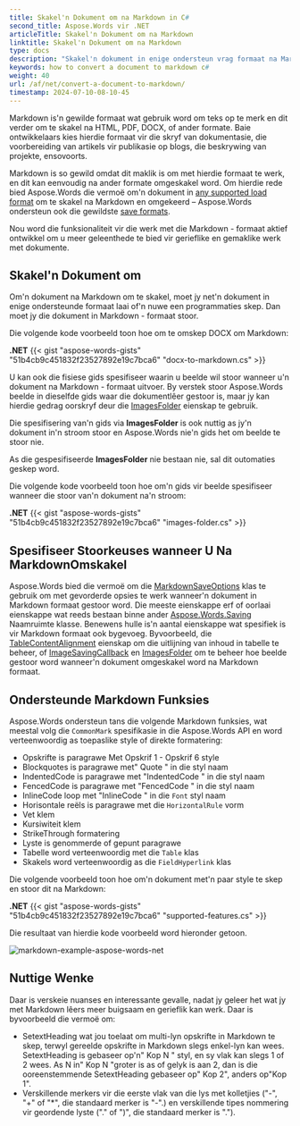 ```yaml
---
title: Skakel'n Dokument om na Markdown in C#
second_title: Aspose.Words vir .NET
articleTitle: Skakel'n Dokument om na Markdown
linktitle: Skakel'n Dokument om na Markdown
type: docs
description: "Skakel'n dokument in enige ondersteun vrag formaat na Markdown en omgekeerd met behulp van C#."
keywords: how to convert a document to markdown c#
weight: 40
url: /af/net/convert-a-document-to-markdown/
timestamp: 2024-07-10-08-10-45
---
```


Markdown is'n gewilde formaat wat gebruik word om teks op te merk en dit verder om te skakel na HTML, PDF, DOCX, of ander formate. Baie ontwikkelaars kies hierdie formaat vir die skryf van dokumentasie, die voorbereiding van artikels vir publikasie op blogs, die beskrywing van projekte, ensovoorts.

Markdown is so gewild omdat dit maklik is om met hierdie formaat te werk, en dit kan eenvoudig na ander formate omgeskakel word. Om hierdie rede bied Aspose.Words die vermoë om'n dokument in [any supported load format](https://reference.aspose.com/words/net/aspose.words/loadformat/) om te skakel na Markdown en omgekeerd – Aspose.Words ondersteun ook die gewildste [save formats](https://reference.aspose.com/words/net/aspose.words/saveformat/).

Nou word die funksionaliteit vir die werk met die Markdown - formaat aktief ontwikkel om u meer geleenthede te bied vir gerieflike en gemaklike werk met dokumente.

## Skakel'n Dokument om

Om'n dokument na Markdown om te skakel, moet jy net'n dokument in enige ondersteunde formaat laai of'n nuwe een programmaties skep. Dan moet jy die dokument in Markdown - formaat stoor.

Die volgende kode voorbeeld toon hoe om te omskep DOCX om Markdown:

**.NET**
{{< gist "aspose-words-gists" "51b4cb9c451832f23527892e19c7bca6" "docx-to-markdown.cs" >}}

U kan ook die fisiese gids spesifiseer waarin u beelde wil stoor wanneer u'n dokument na Markdown - formaat uitvoer. By verstek stoor Aspose.Words beelde in dieselfde gids waar die dokumentlêer gestoor is, maar jy kan hierdie gedrag oorskryf deur die [ImagesFolder](https://reference.aspose.com/words/net/aspose.words.saving/markdownsaveoptions/imagesfolder/) eienskap te gebruik.

Die spesifisering van'n gids via **ImagesFolder** is ook nuttig as jy'n dokument in'n stroom stoor en Aspose.Words nie'n gids het om beelde te stoor nie.

As die gespesifiseerde **ImagesFolder** nie bestaan nie, sal dit outomaties geskep word.

Die volgende kode voorbeeld toon hoe om'n gids vir beelde spesifiseer wanneer die stoor van'n dokument na'n stroom:

**.NET**
{{< gist "aspose-words-gists" "51b4cb9c451832f23527892e19c7bca6" "images-folder.cs" >}}

## Spesifiseer Stoorkeuses wanneer U Na MarkdownOmskakel

Aspose.Words bied die vermoë om die [MarkdownSaveOptions](https://reference.aspose.com/words/net/aspose.words.saving/markdownsaveoptions/) klas te gebruik om met gevorderde opsies te werk wanneer'n dokument in Markdown formaat gestoor word. Die meeste eienskappe erf of oorlaai eienskappe wat reeds bestaan binne ander [Aspose.Words.Saving](https://reference.aspose.com/words/net/aspose.words.saving/) Naamruimte klasse. Benewens hulle is'n aantal eienskappe wat spesifiek is vir Markdown formaat ook bygevoeg. Byvoorbeeld, die [TableContentAlignment](https://reference.aspose.com/words/net/aspose.words.saving/markdownsaveoptions/tablecontentalignment/) eienskap om die uitlijning van inhoud in tabelle te beheer, of [ImageSavingCallback](https://reference.aspose.com/words/net/aspose.words.saving/markdownsaveoptions/imagesavingcallback/) en [ImagesFolder](https://reference.aspose.com/words/net/aspose.words.saving/markdownsaveoptions/imagesfolder/) om te beheer hoe beelde gestoor word wanneer'n dokument omgeskakel word na Markdown formaat.

## Ondersteunde Markdown Funksies

Aspose.Words ondersteun tans die volgende Markdown funksies, wat meestal volg die `CommonMark` spesifikasie in die Aspose.Words API en word verteenwoordig as toepaslike style of direkte formatering:

* Opskrifte is paragrawe Met Opskrif 1 - Opskrif 6 style
* Blockquotes is paragrawe met" Quote " in die styl naam
* IndentedCode is paragrawe met "IndentedCode " in die styl naam
* FencedCode is paragrawe met "FencedCode " in die styl naam
* InlineCode loop met "InlineCode " in die `Font` styl naam
* Horisontale reëls is paragrawe met die `HorizontalRule` vorm
* Vet klem
* Kursiwiteit klem
* StrikeThrough formatering
* Lyste is genommerde of gepunt paragrawe
* Tabelle word verteenwoordig met die `Table` klas
* Skakels word verteenwoordig as die `FieldHyperlink` klas

Die volgende voorbeeld toon hoe om'n dokument met'n paar style te skep en stoor dit na Markdown:

**.NET**
{{< gist "aspose-words-gists" "51b4cb9c451832f23527892e19c7bca6" "supported-features.cs" >}}

Die resultaat van hierdie kode voorbeeld word hieronder getoon.

![markdown-example-aspose-words-net](markdown-example.png)

## Nuttige Wenke

Daar is verskeie nuanses en interessante gevalle, nadat jy geleer het wat jy met Markdown lêers meer buigsaam en gerieflik kan werk. Daar is byvoorbeeld die vermoë om:

* SetextHeading wat jou toelaat om multi-lyn opskrifte in Markdown te skep, terwyl gereelde opskrifte in Markdown slegs enkel-lyn kan wees. SetextHeading is gebaseer op'n" Kop N " styl, en sy vlak kan slegs 1 of 2 wees. As N in" Kop N "groter is as of gelyk is aan 2, dan is die ooreenstemmende SetextHeading gebaseer op" Kop 2", anders op"Kop 1".
* Verskillende merkers vir die eerste vlak van die lys met kolletjies ("-", "+" of "*", die standaard merker is "-".) en verskillende tipes nommering vir geordende lyste ("." of ")", die standaard merker is ".").
